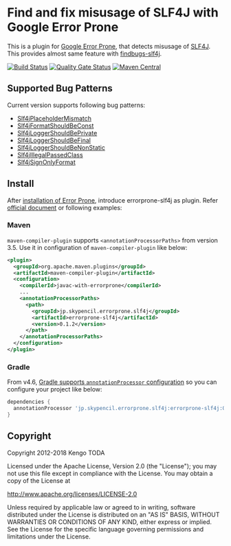 # Find and fix misusage of SLF4J with Google Error Prone

This is a plugin for [Google Error Prone](http://errorprone.info/), that detects misusage of [SLF4J](https://www.slf4j.org/).
This provides almost same feature with [findbugs-slf4j](https://github.com/KengoTODA/findbugs-slf4j).

[![Build Status](https://travis-ci.com/KengoTODA/errorprone-slf4j.svg?branch=master)](https://travis-ci.com/KengoTODA/errorprone-slf4j)
[![Quality Gate Status](https://sonarcloud.io/api/project_badges/measure?project=jp.skypencil.errorprone.slf4j%3Aerrorprone-slf4j&metric=alert_status)](https://sonarcloud.io/dashboard?id=jp.skypencil.errorprone.slf4j%3Aerrorprone-slf4j)
[![Maven Central](https://maven-badges.herokuapp.com/maven-central/jp.skypencil.errorprone.slf4j/errorprone-slf4j/badge.svg)](https://maven-badges.herokuapp.com/maven-central/jp.skypencil.errorprone.slf4j/errorprone-slf4j)

## Supported Bug Patterns

Current version supports following bug patterns:

* [Slf4jPlaceholderMismatch](https://github.com/KengoTODA/findbugs-slf4j#slf4j_place_holder_mismatch)
* [Slf4jFormatShouldBeConst](https://github.com/KengoTODA/findbugs-slf4j#slf4j_format_should_be_const)
* [Slf4jLoggerShouldBePrivate](https://github.com/KengoTODA/findbugs-slf4j#slf4j_logger_should_be_private)
* [Slf4jLoggerShouldBeFinal](https://github.com/KengoTODA/findbugs-slf4j#slf4j_logger_should_be_final)
* [Slf4jLoggerShouldBeNonStatic](https://github.com/KengoTODA/findbugs-slf4j#slf4j_logger_should_be_non_static)
* [Slf4jIllegalPassedClass](https://github.com/KengoTODA/findbugs-slf4j#slf4j_illegal_passed_class)
* [Slf4jSignOnlyFormat](https://github.com/KengoTODA/findbugs-slf4j#slf4j_sign_only_format)

## Install

After [installation of Error Prone](https://errorprone.info/docs/installation), introduce errorprone-slf4j as plugin. Refer [official document](https://errorprone.info/docs/plugins#build-system-support) or following examples:

### Maven

`maven-compiler-plugin` supports `<annotationProcessorPaths>` from version 3.5. Use it in configuration of `maven-compiler-plugin` like below:

```xml
<plugin>
  <groupId>org.apache.maven.plugins</groupId>
  <artifactId>maven-compiler-plugin</artifactId>
  <configuration>
    <compilerId>javac-with-errorprone</compilerId>
    ...
    <annotationProcessorPaths>
      <path>
        <groupId>jp.skypencil.errorprone.slf4j</groupId>
        <artifactId>errorprone-slf4j</artifactId>
        <version>0.1.2</version>
      </path>
    </annotationProcessorPaths>
  </configuration>
</plugin>
```

### Gradle

From v4.6, [Gradle supports `annotationProcessor` configuration](https://docs.gradle.org/4.6/release-notes.html#convenient-declaration-of-annotation-processor-dependencies) so you can configure your project like below:

```groovy
dependencies {
  annotationProcessor 'jp.skypencil.errorprone.slf4j:errorprone-slf4j:0.1.2'
}
```

## Copyright

Copyright 2012-2018 Kengo TODA

Licensed under the Apache License, Version 2.0 (the "License");
you may not use this file except in compliance with the License.
You may obtain a copy of the License at

http://www.apache.org/licenses/LICENSE-2.0

Unless required by applicable law or agreed to in writing, software
distributed under the License is distributed on an "AS IS" BASIS,
WITHOUT WARRANTIES OR CONDITIONS OF ANY KIND, either express or implied.
See the License for the specific language governing permissions and
limitations under the License.

